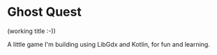 # Ghost Quest

(working title :-))

A little game I'm building using LibGdx and Kotlin, for fun and learning.

